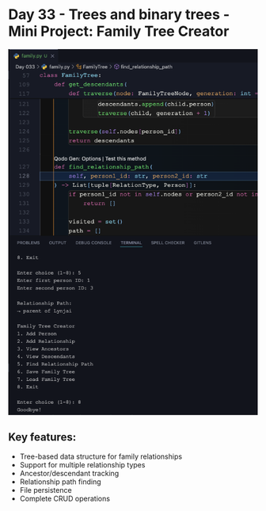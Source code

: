 # Day 33 - Trees and binary trees - Mini Project: Family Tree Creator

![family tree](/Day%20033/tree.png)

## Key features:

- Tree-based data structure for family relationships
- Support for multiple relationship types
- Ancestor/descendant tracking
- Relationship path finding
- File persistence
- Complete CRUD operations